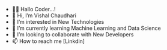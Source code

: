 - 👨‍💻 Hallo Coder...!
- 👋 Hi, I’m Vishal Chaudhari 
- 👀 I’m interested in New Technologies
- 🌱 I’m currently learning Machine Learning and Data Science
- 💞️ I’m looking to collaborate with New Developers
- 📫 How to reach me [Linkdin]

<!---
Vishal7719/Vishal7719 is a ✨ special ✨ repository because its `README.md` (this file) appears on your GitHub profile.
You can click the Preview link to take a look at your changes.
--->
